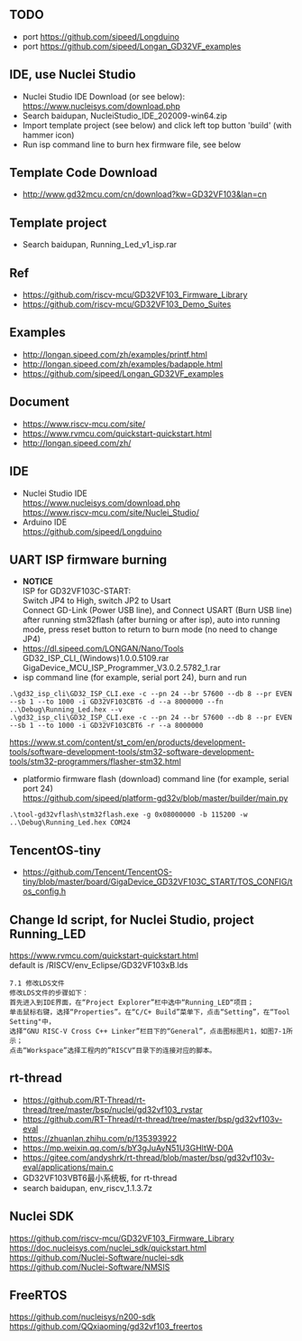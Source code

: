 ## TODO  
* port https://github.com/sipeed/Longduino  
* port https://github.com/sipeed/Longan_GD32VF_examples  

## IDE, use Nuclei Studio   
* Nuclei Studio IDE Download (or see below):  
https://www.nucleisys.com/download.php    
* Search baidupan, NucleiStudio_IDE_202009-win64.zip  
* Import template project (see below) and click left top button 'build' (with hammer icon)    
* Run isp command line to burn hex firmware file, see below  

## Template Code Download  
* http://www.gd32mcu.com/cn/download?kw=GD32VF103&lan=cn  

## Template project  
* Search baidupan, Running_Led_v1_isp.rar  

## Ref      
* https://github.com/riscv-mcu/GD32VF103_Firmware_Library  
* https://github.com/riscv-mcu/GD32VF103_Demo_Suites  

## Examples  
* http://longan.sipeed.com/zh/examples/printf.html  
* http://longan.sipeed.com/zh/examples/badapple.html  
* https://github.com/sipeed/Longan_GD32VF_examples  

## Document  
* https://www.riscv-mcu.com/site/  
* https://www.rvmcu.com/quickstart-quickstart.html  
* http://longan.sipeed.com/zh/  

## IDE  
* Nuclei Studio IDE  
https://www.nucleisys.com/download.php  
https://www.riscv-mcu.com/site/Nuclei_Studio/  
* Arduino IDE  
https://github.com/sipeed/Longduino  

## UART ISP firmware burning  
* **NOTICE**  
ISP for GD32VF103C-START:  
Switch JP4 to High, switch JP2 to Usart    
Connect GD-Link (Power USB line), and Connect USART (Burn USB line)  
after running stm32flash (after burning or after isp), auto into running mode, press reset button to return to burn mode (no need to change JP4)  
* https://dl.sipeed.com/LONGAN/Nano/Tools  
GD32_ISP_CLI_(Windows)1.0.0.5109.rar  
GigaDevice_MCU_ISP_Programmer_V3.0.2.5782_1.rar  
* isp command line (for example, serial port 24), burn and run      
```
.\gd32_isp_cli\GD32_ISP_CLI.exe -c --pn 24 --br 57600 --db 8 --pr EVEN --sb 1 --to 1000 -i GD32VF103CBT6 -d --a 8000000 --fn ..\Debug\Running_Led.hex --v  
.\gd32_isp_cli\GD32_ISP_CLI.exe -c --pn 24 --br 57600 --db 8 --pr EVEN --sb 1 --to 1000 -i GD32VF103CBT6 -r --a 8000000  
```
https://www.st.com/content/st_com/en/products/development-tools/software-development-tools/stm32-software-development-tools/stm32-programmers/flasher-stm32.html  
* platformio firmware flash (download) command line (for example, serial port 24)      
https://github.com/sipeed/platform-gd32v/blob/master/builder/main.py  
```
.\tool-gd32vflash\stm32flash.exe -g 0x08000000 -b 115200 -w ..\Debug\Running_Led.hex COM24  
```

## TencentOS-tiny  
* https://github.com/Tencent/TencentOS-tiny/blob/master/board/GigaDevice_GD32VF103C_START/TOS_CONFIG/tos_config.h  

## Change ld script, for Nuclei Studio, project Running_LED      
https://www.rvmcu.com/quickstart-quickstart.html  
default is /RISCV/env_Eclipse/GD32VF103xB.lds    
```
7.1 修改LDS文件  
修改LDS文件的步骤如下：  
首先进入到IDE界面，在“Project Explorer”栏中选中“Running_LED“项目；  
单击鼠标右键，选择“Properties”。在“C/C+ Build”菜单下，点击“Setting”，在“Tool Setting"中，  
选择“GNU RISC-V Cross C++ Linker”栏目下的“General”，点击图标图片1，如图7-1所示；    
点击“Workspace”选择工程内的”RISCV“目录下的连接对应的脚本。    
```

## rt-thread  
* https://github.com/RT-Thread/rt-thread/tree/master/bsp/nuclei/gd32vf103_rvstar  
* https://github.com/RT-Thread/rt-thread/tree/master/bsp/gd32vf103v-eval  
* https://zhuanlan.zhihu.com/p/135393922  
* https://mp.weixin.qq.com/s/bY3gJuAyN51U3GHltW-D0A  
* https://gitee.com/andyshrk/rt-thread/blob/master/bsp/gd32vf103v-eval/applications/main.c  
* GD32VF103VBT6最小系统板, for rt-thread    
* search baidupan, env_riscv_1.1.3.7z  

## Nuclei SDK  
https://github.com/riscv-mcu/GD32VF103_Firmware_Library  
https://doc.nucleisys.com/nuclei_sdk/quickstart.html  
https://github.com/Nuclei-Software/nuclei-sdk  
https://github.com/Nuclei-Software/NMSIS  

## FreeRTOS  
https://github.com/nucleisys/n200-sdk  
https://github.com/QQxiaoming/gd32vf103_freertos  
